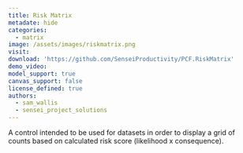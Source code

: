 ```yaml
---
title: Risk Matrix
metadate: hide
categories:
  - matrix
image: /assets/images/riskmatrix.png
visit: 
download: 'https://github.com/SenseiProductivity/PCF.RiskMatrix'
demo_video: 
model_support: true
canvas_support: false
license_defined: true
authors:
  - sam_wallis
  - sensei_project_solutions
---
```

A control intended to be used for datasets in order to display a grid of counts based on calculated risk score (likelihood x consequence).
